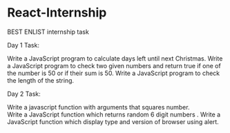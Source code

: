 # React-Internship

BEST ENLIST internship task 

Day 1 Task:

Write a JavaScript program to calculate days left until next Christmas.
Write a JavaScript program to check two given numbers and return true if one of the number is 50 or if their sum is 50.
Write a JavaScript program to check the length of the string.

 
Day 2 Task:

Write a javascript function with arguments that squares number.  
Write a JavaScript function which returns random 6 digit numbers .
Write a JavaScript function which display type and version of browser using alert.
